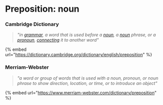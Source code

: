 # Preposition: noun

### Cambridge Dictionary

> _"in_ [_grammar_](https://dictionary.cambridge.org/dictionary/english/grammar)_, a word that is used before a_ [_noun_](https://dictionary.cambridge.org/dictionary/english/noun)_, a_ [_noun_](https://dictionary.cambridge.org/dictionary/english/noun) _phrase, or a_ [_pronoun_](https://dictionary.cambridge.org/dictionary/english/pronoun)_,_ [_connecting_](https://dictionary.cambridge.org/dictionary/english/connecting) _it to another word"_

{% embed url="https://dictionary.cambridge.org/dictionary/english/preposition" %}

### Merriam-Webster

> _"a word or group of words that is used with a noun, pronoun, or noun phrase to show direction, location, or time, or to introduce an object"_

{% embed url="https://www.merriam-webster.com/dictionary/preposition" %}
